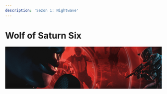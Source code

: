 ```yaml
---
description: 'Sezon 1: Nightwave'
---
```


# Wolf of Saturn Six

![](../../../.gitbook/assets/66eb64e59870151fe3955e68e84af9f2.png)

